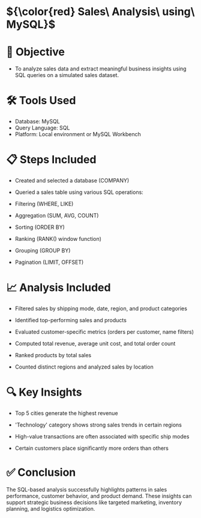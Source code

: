 # ${\color{red} Sales\ Analysis\ using\ MySQL}$
# 🎯 Objective
- To analyze sales data and extract meaningful business insights using SQL queries on a simulated sales dataset.

# 🛠️ Tools Used
- Database: MySQL
- Query Language: SQL
- Platform: Local environment or MySQL Workbench

# 📋 Steps Included
- Created and selected a database (COMPANY)

- Queried a sales table using various SQL operations:

- Filtering (WHERE, LIKE)

- Aggregation (SUM, AVG, COUNT)

- Sorting (ORDER BY)

- Ranking (RANK() window function)

- Grouping (GROUP BY)

- Pagination (LIMIT, OFFSET)

 # 📈 Analysis Included
- Filtered sales by shipping mode, date, region, and product categories

- Identified top-performing sales and products

- Evaluated customer-specific metrics (orders per customer, name filters)

- Computed total revenue, average unit cost, and total order count

- Ranked products by total sales

- Counted distinct regions and analyzed sales by location

 # 🔍 Key Insights
- Top 5 cities generate the highest revenue

- 'Technology' category shows strong sales trends in certain regions

- High-value transactions are often associated with specific ship modes

- Certain customers place significantly more orders than others

# ✅ Conclusion
The SQL-based analysis successfully highlights patterns in sales performance, customer behavior, and product demand. These insights can support strategic business decisions like targeted marketing, inventory planning, and logistics optimization.
  

